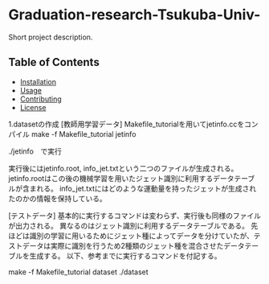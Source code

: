 # Graduation-research-Tsukuba-Univ-

Short project description.

## Table of Contents

- [Installation](#installation)
- [Usage](#usage)
- [Contributing](#contributing)
- [License](#license)

1.datasetの作成
[教師用学習データ]
Makefile_tutorialを用いてjetinfo.ccをコンパイル
make -f Makefile_tutorial jetinfo

./jetinfo　で実行

実行後にはjetinfo.root, info_jet.txtという二つのファイルが生成される。
jetinfo.rootはこの後の機械学習を用いたジェット識別に利用するデータテーブルが含まれる。
info_jet.txtにはどのような運動量を持ったジェットが生成されたのかの情報を保持している。

[テストデータ]
基本的に実行するコマンドは変わらず、実行後も同様のファイルが出力される。
異なるのはジェット識別に利用するデータテーブルである。
先ほどは識別の学習に用いるためにジェット種によってデータを分けていたが、テストデータは実際に識別を行うため2種類のジェット種を混合させたデータテーブルを生成する。
以下、参考までに実行するコマンドを付記する。

make -f Makefile_tutorial dataset
./dataset


